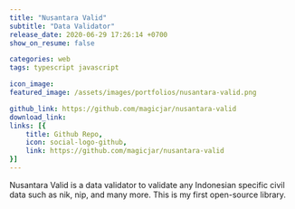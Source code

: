 ```yaml
---
title: "Nusantara Valid"
subtitle: "Data Validator"
release_date: 2020-06-29 17:26:14 +0700
show_on_resume: false

categories: web
tags: typescript javascript

icon_image:
featured_image: /assets/images/portfolios/nusantara-valid.png

github_link: https://github.com/magicjar/nusantara-valid
download_link:
links: [{
    title: Github Repo,
    icon: social-logo-github,
    link: https://github.com/magicjar/nusantara-valid
}]
---
```

Nusantara Valid is a data validator to validate any Indonesian specific civil data such as nik, nip, and many more. This is my first open-source library.